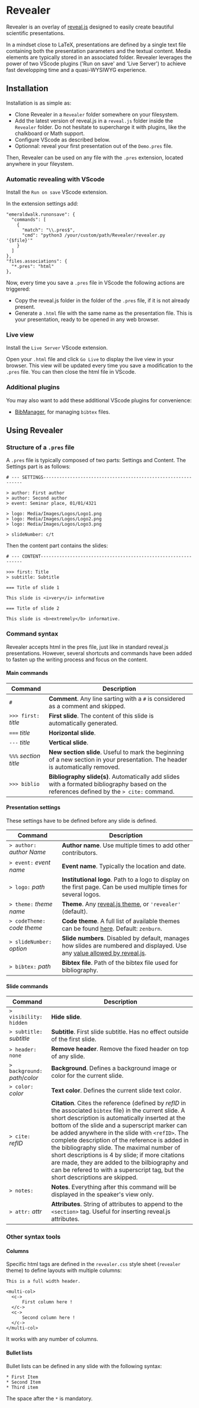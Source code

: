 # Revealer

Revealer is an overlay of [reveal.js](https://revealjs.com/) designed to easily create beautiful scientific presentations.

In a mindset close to LaTeX, presentations are defined by a single text file containing both the presentation parameters and the textual content. Media elements are typically stored in an associated folder. Revealer leverages the power of two VScode plugins ('Run on save' and 'Live Server') to achieve fast developping time and a quasi-WYSIWYG experience.

## Installation

Installation is as simple as:
* Clone Revealer in a `Revealer` folder somewhere on your filesystem.
* Add the latest version of reveal.js in a `reveal.js` folder inside the `Revealer` folder. Do not hesitate to supercharge it with plugins, like the chalkboard or Math support.
* Configure VScode as described below.
* Optionnal: reveal your first presentation out of the `Demo.pres` file.

Then, Revealer can be used on any file with the `.pres` extension, located anywhere in your fileystem.

### Automatic revealing with VScode

Install the `Run on save` VScode extension.

In the extension settings add: 
```
"emeraldwalk.runonsave": {
  "commands": [
    {
      "match": "\\.pres$",
      "cmd": "python3 /your/custom/path/Revealer/revealer.py '{$file}'"
    }
  ]
},
"files.associations": {
  "*.pres": "html"
},
```

Now, every time you save a `.pres` file in VScode the following actions are triggered:

* Copy the reveal.js folder in the folder of the `.pres` file, if it is not already present.
* Generate a `.html` file with the same name as the presentation file. This is your presentation, ready to be opened in any web browser.

### Live view

Install the `Live Server` VScode extension.

Open your `.html` file and click `Go Live` to display the live view in your browser. This view will be updated every time you save a modification to the `.pres` file. You can then close the html file in VScode.

### Additional plugins

You may also want to add these additional VScode plugins for convenience:

* [BibManager](https://github.com/twday/vscode-bibmanager), for managing `bibtex` files.

## Using Revealer

### Structure of a  `.pres` file

A `.pres` file is typically composed of two parts: Settings and Content. The Settings part is as follows:

```
# --- SETTINGS--------------------------------------------------------------

> author: First author
> author: Second author
> event: Seminar place, 01/01/4321

> logo: Media/Images/Logos/Logo1.png
> logo: Media/Images/Logos/Logo2.png
> logo: Media/Images/Logos/Logo3.png

> slideNumber: c/t
```

Then the content part contains the slides:

```
# --- CONTENT---------------------------------------------------------------

>>> first: Title
> subtitle: Subtitle

=== Title of slide 1

This slide is <i>very</i> informative

=== Title of slide 2

This slide is <b>extremely</b> informative.
```

### Command syntax

Revealer accepts html in the pres file, just like in standard reveal.js presentations. However, several shortcuts and commands have been added to fasten up the writing process and focus on the content.

#### Main commands

| Command | Description |
| --- | --- |
| `#` | **Comment**. Any line sarting with a `#` is considered as a comment and skipped.  |
| `>>> first:` *title* | **First slide**. The content of this slide is automatically generated. |
| `===` *title* | **Horizontal slide**. |
| `---` *title* | **Vertical slide**. |
| `%%%` *section title* | **New section slide**. Useful to mark the beginning of a new section in your presentation. The header is automatically removed. |
| `>>> biblio` | **Bibliography slide(s)**. Automatically add slides with a formated bibliography based on the references defined by the `> cite:` command. |

#### Presentation settings

These settings have to be defined before any slide is defined.

| Command | Description |
| --- | --- |
| `> author:` *author Name*| **Author name**. Use multiple times to add other contributors. |
| `> event:` *event name* | **Event name**. Typically the location and date. |
| `> logo:` *path* | **Institutional logo**. Path to a logo to display on the first page. Can be used multiple times for several logos. |
| `> theme:` *theme name* | **Theme**. Any [reveal.js theme](https://revealjs.com/themes/), or `'revealer'` (default). |
| `> codeTheme:` *code theme* | **Code theme**. A full list of available themes can be found [here](https://highlightjs.org/static/demo/). Default: `zenburn`. |
| `> slideNumber:` *option* | **Slide numbers**. Disabled by default, manages how slides are numbered and displayed. Use any [value allowed by reveal.js](https://revealjs.com/slide-numbers/). |
| `> bibtex:` *path* | **Bibtex file**. Path of the bibtex file used for bibliography. |

#### Slide commands

| Command | Description |
| --- | --- |
| `> visibility: hidden` | **Hide slide**. |
| `> subtitle:` *subtitle* | **Subtitle**. First slide subtitle. Has no effect outside of the first slide. |
| `> header: none` | **Remove header**. Remove the fixed header on top of any slide. |
| `> background: ` *path*/*color* | **Background**. Defines a background image or color for the current slide. |
| `> color: ` *color* | **Text color**. Defines the current slide text color. |
| `> cite: ` *refID* | **Citation**. Cites the reference (defined by *refID* in the associated `bibtex` file) in the current slide. A short description is automatically inserted at the bottom of the slide and a superscript marker can be added anywhere in the slide with `<refID>`. The complete description of the reference is added in the bibliography slide. The maximal number of short descriptions is 4 by slide; if more citations are made, they are added to the bilbiography and can be refered to with a superscript tag, but the short descriptions are skipped. |
| `> notes:` | **Notes**. Everything after this command will be displayed in the speaker's view only. |
| `> attr:` *attr* | **Attributes**. String of attributes to append to the `<section>` tag. Useful for inserting reveal.js attributes. |

### Other syntax tools

#### Columns

Specific html tags are defined in the `revealer.css` style sheet (`revealer` theme) to define layouts with multiple columns:

```
This is a full width header.

<multi-col>
  <c->
      First column here !
  </c->
  <c->
      Second column here !
  </c->
</multi-col>
```

It works with any number of columns.

#### Bullet lists

Bullet lists can be defined in any slide with the following syntax:

```
* First Item 
* Second Item
* Third item
```

The space after the `*` is mandatory.